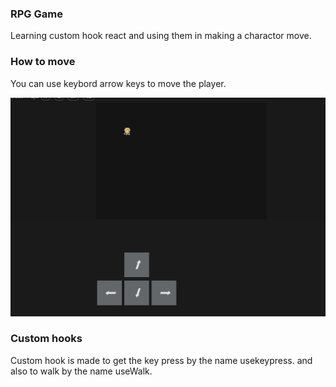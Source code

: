 ### RPG Game

Learning custom hook react and using them in making a charactor move.

### How to move

You can use keybord arrow keys to move the player.

  <img src="public/Screenshot.png"/>


### Custom hooks

Custom hook is made to get the key press by the name usekeypress.
and also to walk by the name useWalk.


